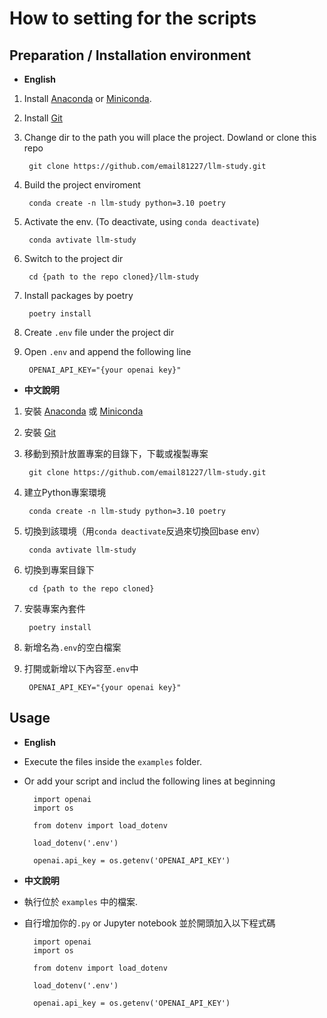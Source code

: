 # How to setting for the scripts


Preparation / Installation environment
---
* **English**

1. Install [Anaconda](https://www.anaconda.com/download) or [Miniconda](https://docs.conda.io/projects/miniconda/en/latest/).
2. Install [Git](https://git-scm.com/downloads)
3. Change dir to the path you will place the project. Dowland or clone this repo

        git clone https://github.com/email81227/llm-study.git

4. Build the project enviroment

        conda create -n llm-study python=3.10 poetry
        
5. Activate the env. (To deactivate, using `conda deactivate`)

        conda avtivate llm-study 
        
6. Switch to the project dir

        cd {path to the repo cloned}/llm-study
        
7. Install packages by poetry

        poetry install
        
8. Create `.env` file under the project dir
9. Open `.env` and append the following line

        OPENAI_API_KEY="{your openai key}"
        
* **中文說明**

1. 安裝 [Anaconda](https://www.anaconda.com/download) 或 [Miniconda](https://docs.conda.io/projects/miniconda/en/latest/)
2. 安裝 [Git](https://git-scm.com/downloads)
3. 移動到預計放置專案的目錄下，下載或複製專案

        git clone https://github.com/email81227/llm-study.git

4. 建立Python專案環境

        conda create -n llm-study python=3.10 poetry
        
5. 切換到該環境（用`conda deactivate`反過來切換回base env）

        conda avtivate llm-study 
        
6. 切換到專案目錄下
        
        cd {path to the repo cloned}
        
7. 安裝專案內套件

        poetry install 
        
8. 新增名為`.env`的空白檔案
9. 打開或新增以下內容至`.env`中

        OPENAI_API_KEY="{your openai key}"


Usage
---
* **English**


* Execute the files inside the `examples` folder.
* Or add your script and includ the following lines at beginning

        import openai
        import os

        from dotenv import load_dotenv

        load_dotenv('.env')

        openai.api_key = os.getenv('OPENAI_API_KEY')

        
* **中文說明**


* 執行位於 `examples` 中的檔案.
* 自行增加你的`.py` or Jupyter notebook 並於開頭加入以下程式碼

        import openai
        import os

        from dotenv import load_dotenv

        load_dotenv('.env')

        openai.api_key = os.getenv('OPENAI_API_KEY')
